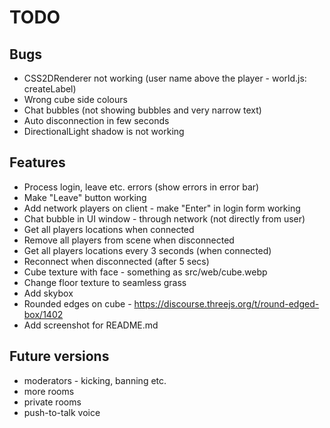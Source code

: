 # TODO

## Bugs

- CSS2DRenderer not working (user name above the player - world.js: createLabel)
- Wrong cube side colours
- Chat bubbles (not showing bubbles and very narrow text)
- Auto disconnection in few seconds
- DirectionalLight shadow is not working

## Features

- Process login, leave etc. errors (show errors in error bar)
- Make "Leave" button working
- Add network players on client - make "Enter" in login form working
- Chat bubble in UI window - through network (not directly from user)
- Get all players locations when connected
- Remove all players from scene when disconnected
- Get all players locations every 3 seconds (when connected)
- Reconnect when disconnected (after 5 secs)
- Cube texture with face - something as src/web/cube.webp
- Change floor texture to seamless grass
- Add skybox
- Rounded edges on cube - https://discourse.threejs.org/t/round-edged-box/1402
- Add screenshot for README.md

## Future versions

- moderators - kicking, banning etc.
- more rooms
- private rooms
- push-to-talk voice
